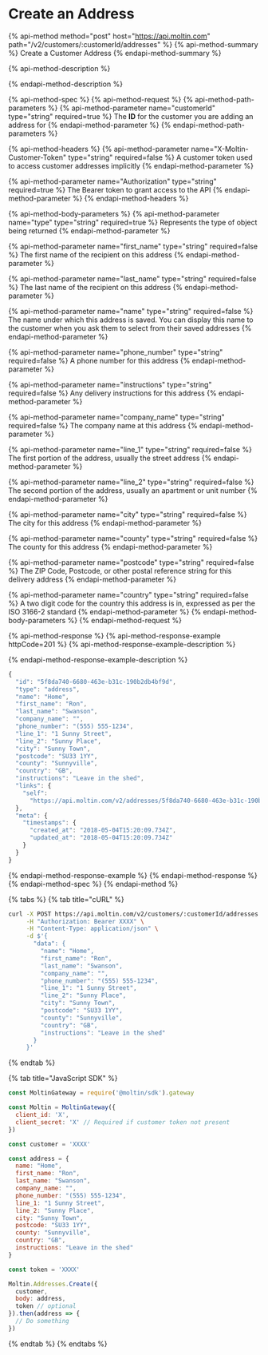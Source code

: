 # Create an Address

{% api-method method="post" host="https://api.moltin.com" path="/v2/customers/:customerId/addresses" %}
{% api-method-summary %}
Create a Customer Address
{% endapi-method-summary %}

{% api-method-description %}

{% endapi-method-description %}

{% api-method-spec %}
{% api-method-request %}
{% api-method-path-parameters %}
{% api-method-parameter name="customerId" type="string" required=true %}
The **ID** for the customer you are adding an address for
{% endapi-method-parameter %}
{% endapi-method-path-parameters %}

{% api-method-headers %}
{% api-method-parameter name="X-Moltin-Customer-Token" type="string" required=false %}
A customer token used to access customer addresses implicitly
{% endapi-method-parameter %}

{% api-method-parameter name="Authorization" type="string" required=true %}
The Bearer token to grant access to the API
{% endapi-method-parameter %}
{% endapi-method-headers %}

{% api-method-body-parameters %}
{% api-method-parameter name="type" type="string" required=true %}
Represents the type of object being returned
{% endapi-method-parameter %}

{% api-method-parameter name="first\_name" type="string" required=false %}
The first name of the recipient on this address
{% endapi-method-parameter %}

{% api-method-parameter name="last\_name" type="string" required=false %}
The last name of the recipient on this address
{% endapi-method-parameter %}

{% api-method-parameter name="name" type="string" required=false %}
The name under which this address is saved. You can display this name to the customer when you ask them to select from their saved addresses
{% endapi-method-parameter %}

{% api-method-parameter name="phone\_number" type="string" required=false %}
A phone number for this address
{% endapi-method-parameter %}

{% api-method-parameter name="instructions" type="string" required=false %}
Any delivery instructions for this address
{% endapi-method-parameter %}

{% api-method-parameter name="company\_name" type="string" required=false %}
The company name at this address
{% endapi-method-parameter %}

{% api-method-parameter name="line\_1" type="string" required=false %}
The first portion of the address, usually the street address
{% endapi-method-parameter %}

{% api-method-parameter name="line\_2" type="string" required=false %}
The second portion of the address, usually an apartment or unit number
{% endapi-method-parameter %}

{% api-method-parameter name="city" type="string" required=false %}
The city for this address
{% endapi-method-parameter %}

{% api-method-parameter name="county" type="string" required=false %}
The county for this address
{% endapi-method-parameter %}

{% api-method-parameter name="postcode" type="string" required=false %}
The ZIP Code, Postcode, or other postal reference string for this delivery address
{% endapi-method-parameter %}

{% api-method-parameter name="country" type="string" required=false %}
A two digit code for the country this address is in, expressed as per the ISO 3166-2 standard
{% endapi-method-parameter %}
{% endapi-method-body-parameters %}
{% endapi-method-request %}

{% api-method-response %}
{% api-method-response-example httpCode=201 %}
{% api-method-response-example-description %}

{% endapi-method-response-example-description %}

```javascript
{
  "id": "5f8da740-6680-463e-b31c-190b2db4bf9d",
  "type": "address",
  "name": "Home",
  "first_name": "Ron",
  "last_name": "Swanson",
  "company_name": "",
  "phone_number": "(555) 555-1234",
  "line_1": "1 Sunny Street",
  "line_2": "Sunny Place",
  "city": "Sunny Town",
  "postcode": "SU33 1YY",
  "county": "Sunnyville",
  "country": "GB",
  "instructions": "Leave in the shed",
  "links": {
    "self":
      "https://api.moltin.com/v2/addresses/5f8da740-6680-463e-b31c-190b2db4bf9d"
  },
  "meta": {
    "timestamps": {
      "created_at": "2018-05-04T15:20:09.734Z",
      "updated_at": "2018-05-04T15:20:09.734Z"
    }
  }
}
```
{% endapi-method-response-example %}
{% endapi-method-response %}
{% endapi-method-spec %}
{% endapi-method %}

{% tabs %}
{% tab title="cURL" %}
```bash
curl -X POST https://api.moltin.com/v2/customers/:customerId/addresses \
     -H "Authorization: Bearer XXXX" \
     -H "Content-Type: application/json" \
     -d $'{
       "data": {
         "name": "Home",
         "first_name": "Ron",
         "last_name": "Swanson",
         "company_name": "",
         "phone_number": "(555) 555-1234",
         "line_1": "1 Sunny Street",
         "line_2": "Sunny Place",
         "city": "Sunny Town",
         "postcode": "SU33 1YY",
         "county": "Sunnyville",
         "country": "GB",
         "instructions": "Leave in the shed"
       }
     }'
```
{% endtab %}

{% tab title="JavaScript SDK" %}
```javascript
const MoltinGateway = require('@moltin/sdk').gateway

const Moltin = MoltinGateway({
  client_id: 'X',
  client_secret: 'X' // Required if customer token not present
})

const customer = 'XXXX'

const address = {
  name: "Home",
  first_name: "Ron",
  last_name: "Swanson",
  company_name: "",
  phone_number: "(555) 555-1234",
  line_1: "1 Sunny Street",
  line_2: "Sunny Place",
  city: "Sunny Town",
  postcode: "SU33 1YY",
  county: "Sunnyville",
  country: "GB",
  instructions: "Leave in the shed"
}

const token = 'XXXX'

Moltin.Addresses.Create({
  customer,
  body: address,
  token // optional
}).then(address => {
  // Do something
})
```
{% endtab %}
{% endtabs %}

